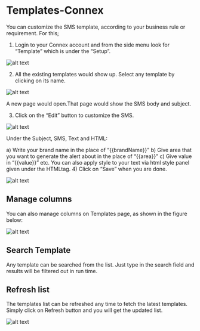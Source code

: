 # Templates-Connex

You can customize the SMS template, according to your business rule or requirement. For this;
1)	Login to your Connex account and from the side menu look for “Template” which is under the “Setup”.

![alt text][temp-1] 
 
2)	All the existing templates would show up. Select any template by clicking on its name.  

![alt text][temp-2]

A new page would open.That page would show the SMS body and subject.

3)	Click on the “Edit” button to customize the SMS.

![alt text][temp-3]
 
Under the Subject, SMS, Text and HTML:

a)	Write your brand name in the place of “{{brandName}}”
b)	Give area that you want to generate the alert about in the place of “{{area}}”
c)	Give value in “{{value}}” etc.
You can also apply style to your text via html style panel given under the HTMLtag.
4)	Click on “Save” when you are done.
 
![alt text][temp-4]

## Manage columns

You can also manage columns on Templates page, as shown in the figure below:

![alt text][temp-5]

## Search Template

Any template can be searched from the list. Just type in the search field and results will be filtered out in run time.

## Refresh list
The templates list can be refreshed any time to fetch the latest templates. Simply click on Refresh button and you will get the updated list.

![alt text][temp-6]
 
[temp-1]: https://raw.githubusercontent.com/digipigeon/connexcs-user-docs/master/img/temp-1.png "Temp-1"
[temp-2]: https://raw.githubusercontent.com/digipigeon/connexcs-user-docs/master/img/temp-2.png "Temp-2"
[temp-3]: https://raw.githubusercontent.com/digipigeon/connexcs-user-docs/master/img/temp-3.png "Temp-3"
[temp-4]: https://raw.githubusercontent.com/digipigeon/connexcs-user-docs/master/img/temp-4.png "Temp-4"
[temp-5]: https://raw.githubusercontent.com/digipigeon/connexcs-user-docs/master/img/temp-5.png "Temp-5"
[temp-6]: https://raw.githubusercontent.com/digipigeon/connexcs-user-docs/master/img/temp-6.png "Temp-6"
